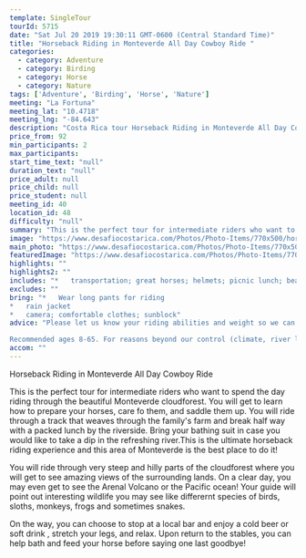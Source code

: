 ```yaml
---
template: SingleTour
tourId: 5715
date: "Sat Jul 20 2019 19:30:11 GMT-0600 (Central Standard Time)"
title: "Horseback Riding in Monteverde All Day Cowboy Ride "
categories: 
  - category: Adventure
  - category: Birding
  - category: Horse
  - category: Nature
tags: ['Adventure', 'Birding', 'Horse', 'Nature']
meeting: "La Fortuna"
meeting_lat: "10.4718"
meeting_lng: "-84.643"
description: "Costa Rica tour Horseback Riding in Monteverde All Day Cowboy Ride , id 5715"
price_from: 92
min_participants: 2
max_participants: 
start_time_text: "null"
duration_text: "null"
price_adult: null
price_child: null
price_student: null
meeting_id: 40
location_id: 48
difficulty: "null"
summary: "This is the perfect tour for intermediate riders who want to spend the day riding through the beautiful Monteverde rainforest. You will get to learn how to prepare your horses, care fo them, and saddle them up. You will ride through a track that weaves through the family's farm and break half way with a packed lunch by the riverside. This is the ultimate horseback riding experience and this area of Monteverde is the best place to do it!"
image: "https://www.desafiocostarica.com/Photos/Photo-Items/770x500/horseback-riding---ride-like-a-cowboy--2.jpg"
main_photo: "https://www.desafiocostarica.com/Photos/Photo-Items/770x500/horseback-riding---ride-like-a-cowboy--2.jpg"
featuredImage: "https://www.desafiocostarica.com/Photos/Photo-Items/770x500/horseback-riding---ride-like-a-cowboy--2.jpg"
highlights: ""
highlights2: ""
includes: "*   transportation; great horses; helmets; picnic lunch; beautiful scenery; guide"
excludes: ""
bring: "*   Wear long pants for riding
*   rain jacket
*   camera; comfortable clothes; sunblock"
advice: "Please let us know your riding abilities and weight so we can get you properly fitted for your horse and saddle.Have a look at our Adventure Waiver if you have questions about our Costa Rica adventure tour policies.

Recommended ages 8-65. For reasons beyond our control (climate, river levels, etc.), we may change to a more-suitable tour with an equal or similar adventure-appeal or offer other tour options so you don't miss out on a fun day in Costa Rica. We reserve the right to cancel a trip due to unfavorable conditions & will only run a tour according to our policies. Full refund is given if (on rare occasion) no tour is run. This adventure involves some inherent risk and physical exertion, so you must be in good physical conditions!"
accom: ""
---
```

Horseback Riding in Monteverde All Day Cowboy Ride

This is the perfect tour for intermediate riders who want to spend the day riding through the beautiful Monteverde cloudforest. You will get to learn how to prepare your horses, care fo them, and saddle them up. You will ride through a track that weaves through the family's farm and break half way with a packed lunch by the riverside. Bring your bathing suit in case you would like to take a dip in the refreshing river.This is the ultimate horseback riding experience and this area of Monteverde is the best place to do it!

You will ride through very steep and hilly parts of the cloudforest where you will get to see amazing views of the surrounding lands. On a clear day, you may even get to see the Arenal Volcano or the Pacific ocean! Your guide will point out interesting wildlife you may see like differernt species of birds, sloths, monkeys, frogs and sometimes snakes.

On the way, you can choose to stop at a local bar and enjoy a cold beer or soft drink , stretch your legs, and relax. Upon return to the stables, you can help bath and feed your horse before saying one last goodbye!